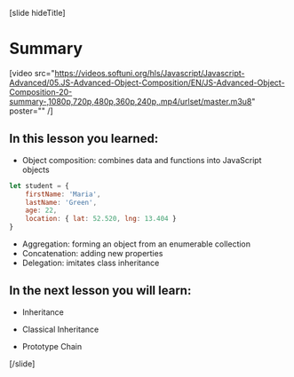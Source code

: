 [slide hideTitle]

# Summary

[video src="https://videos.softuni.org/hls/Javascript/Javascript-Advanced/05.JS-Advanced-Object-Composition/EN/JS-Advanced-Object-Composition-20-summary-,1080p,720p,480p,360p,240p,.mp4/urlset/master.m3u8" poster="" /]

## In this lesson you learned:

- Object composition: combines data and functions into JavaScript objects

```js
let student = {
    firstName: 'Maria',
    lastName: 'Green',
    age: 22,
    location: { lat: 52.520, lng: 13.404 }
}
```

- Aggregation: forming an object from an enumerable collection
- Concatenation: adding new properties
- Delegation: imitates class inheritance

## In the next lesson you will learn:

- Inheritance

- Classical Inheritance

- Prototype Chain

[/slide]